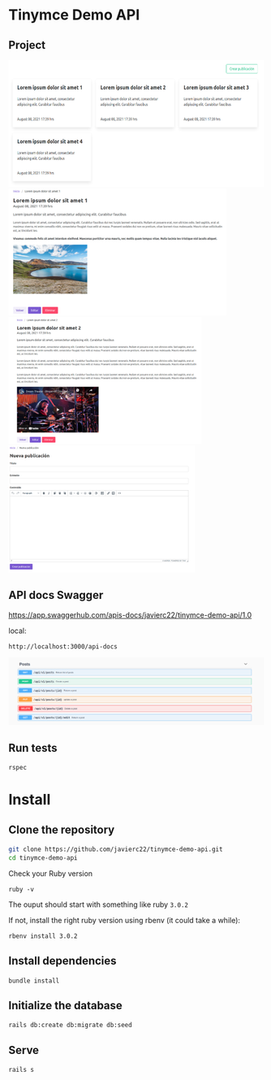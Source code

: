 # Tinymce Demo API
## Project

<img src="./readme/01.png" height="250" />

<img src="./readme/02.png" height="250" />

<img src="./readme/03.png" height="250" />

<img src="./readme/04.png" height="250" />

## API docs Swagger

https://app.swaggerhub.com/apis-docs/javierc22/tinymce-demo-api/1.0

local:
~~~
http://localhost:3000/api-docs
~~~

<img src="./readme/05.png" height="auto" />

## Run tests

~~~
rspec
~~~

# Install

## Clone the repository
~~~sh
git clone https://github.com/javierc22/tinymce-demo-api.git
cd tinymce-demo-api
~~~

Check your Ruby version
~~~
ruby -v
~~~

The ouput should start with something like ruby `3.0.2`

If not, install the right ruby version using rbenv (it could take a while):
~~~
rbenv install 3.0.2
~~~

## Install dependencies
~~~
bundle install
~~~

## Initialize the database
~~~
rails db:create db:migrate db:seed
~~~

## Serve
~~~
rails s
~~~




